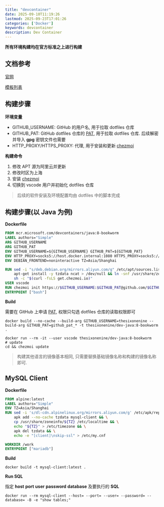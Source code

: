 ```yaml
---
title: "devcontainer"
date: 2025-09-10T11:19:26
lastmod: 2025-09-23T17:01:26
categories: ['Docker']
keywords: devcontainer
description: Dev Container
---
```


**所有环境构建均在官方标准之上进行构建**

## 文档参考

[官网](https://containers.dev)

[模板列表](https://github.com/devcontainers/templates/tree/main/src)

## 构建步骤

**环境变量**

- GITHUB_USERNAME: GitHub 的用户名, 用于拉取 dotfiles 仓库
- GITHUB_PAT: GitHub dotfiles 仓库的 [PAT](https://github.com/settings/personal-access-tokens), 用于拉取 dotfiles 仓库. 后续解密并导入 **gpg** 密钥文件也需要
- HTTP_PROXY/HTTPS_PROXY: 代理, 用于安装和更新 [chezmoi](https://chezmoi.io)

**构建命令**

1. 修改 APT 源为阿里云并更新
2. 修改时区为上海
3. 安装 [chezmoi](https://chezmoi.io)
4. 切换到 vscode 用户并初始化 dotfiles 仓库

> 后续的软件安装及环境配置均由 dotfiles 中的脚本完成

## 构建步骤(以 Java 为例)

**Dockerfile**

```Dockerfile
FROM mcr.microsoft.com/devcontainers/java:8-bookworm
LABEL authors="Simple"
ARG GITHUB_USERNAME
ARG GITHUB_PAT
ENV GITHUB_USERNAME=${GITHUB_USERNAME} GITHUB_PAT=${GITHUB_PAT}
ENV HTTP_PROXY=socks5://host.docker.internal:1080 HTTPS_PROXY=socks5://host.docker.internal:1080
ENV DEBIAN_FRONTEND=noninteractive TZ=Asia/Shanghai

RUN sed -i "s/deb.debian.org/mirrors.aliyun.com/g" /etc/apt/sources.list.d/debian.sources && apt-get update > /dev/null && apt-get upgrade -y > /dev/null && \
    apt-get install -y tzdata ncat > /dev/null && ln -snf /usr/share/zoneinfo/$TZ /etc/localtime && echo $TZ > /etc/timezone && \
    sh -c "$(curl -fsLS get.chezmoi.io)"
USER vscode
RUN chezmoi init https://$GITHUB_USERNAME:$GITHUB_PAT@github.com/$GITHUB_USERNAME/dotfiles.git
ENTRYPOINT ["bash"]
```

**Build**

需要在 GitHub 上申请 [PAT](https://github.com/settings/personal-access-tokens), 权限只勾选 dotfiles 仓库的读取权限即可

```shell
docker build --no-cache --build-arg GITHUB_USERNAME=thesixonenine --build-arg GITHUB_PAT=github_pat_* -t thesixonenine/dev-java:8-bookworm .
```

```shell
docker run --rm -it --user vscode thesixonenine/dev-java:8-bookworm
# update
cd && chezmoi update
```

> 构建其他语言的镜像基本相同, 只需要替换基础镜像名称和构建的镜像名称即可.

## MySQL Client

**Dockerfile**

```Dockerfile
FROM alpine:latest
LABEL authors="Simple"
ENV TZ=Asia/Shanghai
RUN sed -i 's/dl-cdn.alpinelinux.org/mirrors.aliyun.com/g' /etc/apk/repositories && \
    apk add --no-cache tzdata mysql-client && \
    cp /usr/share/zoneinfo/${TZ} /etc/localtime && \
    echo "${TZ}" > /etc/timezone && \
    apk del tzdata && \
    echo -e "[client]\nskip-ssl" > /etc/my.cnf

WORKDIR /work
ENTRYPOINT ["mariadb"]
```

**Build**

```shell
docker build -t mysql-client:latest .
```

**Run SQL**

指定 **host** **port** **user** **password** **database** 及要执行的 **SQL**

```shell
docker run --rm mysql-client --host= --port= --user= --password= --database= -B -e "show tables;"
```
